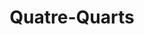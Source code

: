 ---
layout: recette-v2
categories: [recettes]
hidden: true
lang: fr
sitemap: true
title: Quatre-Quarts
type: sucre
utensils:
  - saladier
  - batteur-elec
  - tamis
  - spatule-silicone
  - moule-cake
recettes:
  Nature: 
    ingredients:
      - nom: oeufs 
        qte: 3
      - nom: farine blanche
        qte: poids des oeufs
      - nom: beurre
        qte: poids des oeufs
      - nom: sucre glace
        qte: poids des oeufs
      - nom: levure chimique
        qte: 4
        unite: "% de la farine"
      - nom: vanille liquide
    etapes:
      - label: Préparation
        details:
        - Faire fondre le beurre 
        - Blanchir les oeufs, le sucre et la vanille au batteur électrique à vitesse maximale
        - Incorporer progressivement le beurre fondu à vitesse lente
        - Tamiser la farine et la levure sur la préparation
        - Incorporer à l'aide d'une spatule silicone
        - Beurrer et fariner un moule
        - Verser la préparation dans le moule
      - label: Cuisson
        emoji: 🔥
        details: 
          - Réserver la préparation au frais le temps que le four chauffe
          - Cuire entre 25 et 35 minutes à 180°C en chaleur tournante
          - Vérifier que le gâteau est cuit avec la pointe d'un couteau
  Amandes: 
    ingredients:
      - nom: oeufs 
        qte: 3
      - nom: farine blanche
        qte: 40% du poids des oeufs
      - nom: poudre d'amandes
        qte: 60% du poids des oeufs
      - nom: beurre
        qte: poids des oeufs
      - nom: sucre glace
        qte: poids des oeufs
      - nom: levure chimique
        qte: 4
        unite: "% de la farine"
    etapes:
      - label: Préparation
        details:
        - Faire fondre le beurre 
        - Blanchir les oeufs et le sucre au batteur électrique à vitesse maximale
        - Incorporer progressivement le beurre fondu à vitesse lente
        - Tamiser la farine, la poudre d'amandes et la levure sur la préparation
        - Incorporer à l'aide d'une spatule silicone
        - Beurrer et fariner un moule
        - Verser la préparation dans le moule
      - label: Cuisson
        emoji: 🔥
        details: 
          - Réserver la préparation au frais le temps que le four chauffe
          - Cuire entre 25 et 35 minutes à 180°C en chaleur tournante
          - Vérifier que le gâteau est cuit avec la pointe d'un couteau
  Citron Pavot: 
    utensils:
      - microplane
    ingredients:
      - nom: oeufs 
        qte: 3
      - nom: farine blanche
        qte: poids des oeufs
      - nom: beurre
        qte: poids des oeufs
      - nom: sucre glace
        qte: poids des oeufs
      - nom: levure chimique
        qte: 4
        unite: "% de la farine"
      - nom: graines de pavot
        qte: une cuillère à soupe
      - nom: citron
        qte: 1
    etapes:
      - label: Préparation
        details:
        - Zester le citron
        - Presser la moitié du citron
        - Faire fondre le beurre 
        - Mélanger le jus de citron avec le beurre
        - Blanchir les oeufs et le sucre au batteur électrique à vitesse maximale
        - Incorporer progressivement le beurre fondu à vitesse lente
        - Tamiser la farine et la levure sur la préparation
        - Ajouter les graines de pavot et les zestes du citron
        - Incorporer à l'aide d'une spatule silicone
        - Beurrer et fariner un moule
        - Verser la préparation dans le moule
      - label: Cuisson
        emoji: 🔥
        details: 
          - Réserver la préparation au frais le temps que le four chauffe
          - Cuire entre 25 et 35 minutes à 180°C en chaleur tournante
          - Vérifier que le gâteau est cuit avec la pointe d'un couteau
  Citron Framboise: 
    utensils:
      - microplane
    ingredients:
      - nom: oeufs 
        qte: 3
      - nom: farine blanche
        qte: poids des oeufs
      - nom: beurre
        qte: poids des oeufs
      - nom: sucre glace
        qte: poids des oeufs
      - nom: levure chimique
        qte: 4
        unite: "% de la farine"
      - nom: framboises
        qte: 150
        unite: gr
      - nom: citron
        qte: 1
    etapes:
      - label: Préparation
        details:
        - Zester le citron
        - Presser la moitié du citron
        - Faire fondre le beurre 
        - Mélanger le jus de citron avec le beurre
        - Blanchir les oeufs et le sucre au batteur électrique à vitesse maximale
        - Incorporer progressivement le beurre fondu à vitesse lente
        - Tamiser la farine et la levure sur la préparation
        - Ajouter les zestes du citron
        - Incorporer à l'aide d'une spatule silicone
        - Beurrer et fariner un moule
        - Verser la moitié de la préparation dans le moule
        - Parsemer de framboises
        - Verser l'autre moitié de la préparation
      - label: Cuisson
        emoji: 🔥
        details:
          - Réserver la préparation au frais le temps que le four chauffe
          - Cuire entre 25 et 35 minutes à 180°C en chaleur tournante
          - Vérifier que le gâteau est cuit avec la pointe d'un couteau
  Ananas: 
    ingredients:
      - nom: oeufs 
        qte: 3
      - nom: farine blanche
        qte: poids des oeufs
      - nom: beurre
        qte: poids des oeufs
      - nom: sucre glace
        qte: poids des oeufs
      - nom: levure chimique
        qte: 4
        unite: "% de la farine"
      - nom: Rondelles d'ananas
        qte: 3
      - nom: Jus d'ananas
        qte: au goût
    etapes:
      - label: Préparation
        details:
        - Faire fondre le beurre 
        - Blanchir les oeufs et le sucre au batteur électrique à vitesse maximale
        - Incorporer progressivement le beurre fondu à vitesse lente
        - Tamiser la farine et la levure sur la préparation
        - Incorporer à l'aide d'une spatule silicone
        - Beurrer et fariner un moule
        - Placer des rondelles d'ananas au fond du moule
        - Verser la préparation dans le moule
        - Garder le jus de l'ananas pour imbiber le gâteau après cuisson
      - label: Cuisson
        emoji: 🔥
        details: 
        - Réserver la préparation au frais le temps que le four chauffe
        - Cuire entre 25 et 35 minutes à 180°C en chaleur tournante
        - Vérifier que le gâteau est cuit avec la pointe d'un couteau
  Tiramisu:
    utensils:
      - cuillere-bois
      - casserole
      - spatule-coude
      - tamis
    ingredients: 
      - nom: oeufs 
        qte: 2
      - nom: farine blanche
        qte: poids des oeufs
      - nom: beurre
        qte: poids des oeufs
      - nom: sucre glace
        qte: poids des oeufs
      - nom: levure chimique
        qte: 4
        unite: "% de la farine"
      - nom: vanille liquide
        unite: "% de la farine"
      - nom: chantilly avec 200 mL de crème
        lien: /recettes/chantilly 
      - nom: Baileys
        qte: 50
        unite: mL
      - nom: chocolat noir 70%
        qte: 50
        unite: gr
      - nom: crème fleurette
        qte: 100
        unite: mL
      - nom: cacao en poudre non sucré
    etapes:
      - label: Préparation du quatre-quarts
        details:
          - Voir l'onglet "Nature"
      - label: Préparation de la chantilly
        details:
          - label: Voir ici
            link: /recettes/chantilly
          - Réserver au frais
      - label: Assemblage
        details:
          - Dans une casserole, faire fondre le chocolat noir avec la crème
          - Hors du feu, ajouter le Baileys au mélange chocolat-crème
          - Faire 12 trous dans le quatre-quarts avec le manche d'une cuillère en bois
          - Imbiber le quatre-quarts de ce mélange
          - Laisser refroidir
          - Déverser la chantilly sur le gâteau
          - Égaliser à l'aide d'une spatule coudée
          - Réserver au frais pour 4 heures
          - Au moment de servir, saupoudrer de cacao en poudre 
variantes:
  - label: Avec des pommes
    todo: true
  - label: Imbibé à l'orange
    todo: true
  - label: Marbré Chocolat
    todo: true
---
